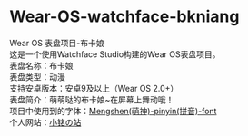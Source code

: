 # Wear-OS-watchface-bkniang
Wear OS 表盘项目-布卡娘
<br>这是一个使用Watchface Studio构建的Wear OS表盘项目。
<br>表盘名称：布卡娘
<br>表盘类型：动漫
<br>支持安卓版本：安卓9及以上（Wear OS 2.0+）
<br>表盘简介：萌萌哒的布卡娘~在屏幕上舞动哦！
<br>项目中使用到的字体：[Mengshen(萌神)-pinyin(拼音)-font](https://github.com/MaruTama/Mengshen-pinyin-font "Mengshen(萌神)-pinyin(拼音)-font")
<br>个人网站：[小铭の站](xm469.top"小铭の站")
